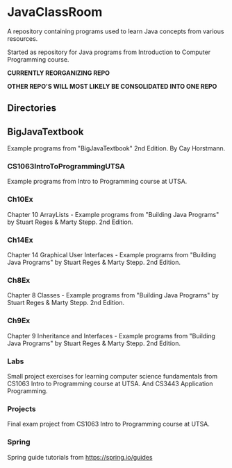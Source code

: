 # JavaClassRoom
A repository containing programs used to learn Java concepts from various 
resources.

Started as repository for Java programs from Introduction to Computer Programming course.

**CURRENTLY REORGANIZING REPO**

**OTHER REPO'S WILL MOST LIKELY BE CONSOLIDATED INTO ONE REPO**

## Directories

## BigJavaTextbook
Example programs from "BigJavaTextbook" 2nd Edition.  By Cay Horstmann.

### CS1063IntroToProgrammingUTSA
Example programs from Intro to Programming course at UTSA.

### Ch10Ex
Chapter 10 ArrayLists - Example programs from "Building Java Programs" 
by Stuart Reges & Marty Stepp. 2nd Edition.

### Ch14Ex
Chapter 14 Graphical User Interfaces - Example programs from 
"Building Java Programs" by Stuart Reges & Marty Stepp. 2nd Edition.

### Ch8Ex
Chapter 8 Classes - Example programs from "Building Java Programs" 
by Stuart Reges & Marty Stepp. 2nd Edition. 

### Ch9Ex
Chapter 9 Inheritance and Interfaces - Example programs from 
"Building Java Programs" by Stuart Reges & Marty Stepp. 2nd Edition.

### Labs
Small project exercises for learning computer science fundamentals 
from CS1063 Intro to Programming course at UTSA.  And CS3443 Application 
Programming.

### Projects
Final exam project from CS1063 Intro to Programming course at UTSA.

### Spring
Spring guide tutorials from https://spring.io/guides

